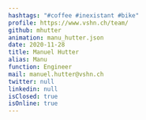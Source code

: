 ```yaml
---
hashtags: "#coffee #inexistant #bike"
profile: https://www.vshn.ch/team/
github: mhutter
animation: manu_hutter.json
date: 2020-11-28
title: Manuel Hutter
alias: Manu
function: Engineer
mail: manuel.hutter@vshn.ch
twitter: null
linkedin: null
isClosed: true
isOnline: true
---
```

